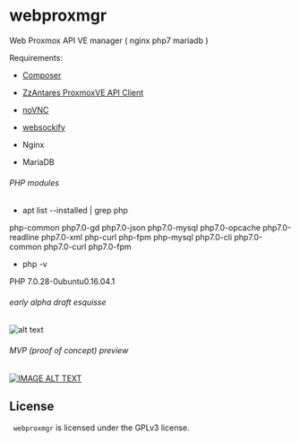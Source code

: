 # webproxmgr
Web Proxmox API VE manager ( nginx php7 mariadb )


Requirements:

- [Composer](https://getcomposer.org/download)
- [ZzAntares ProxmoxVE API Client](https://github.com/ZzAntares/ProxmoxVE)
- [noVNC](https://github.com/novnc/noVNC)
- [websockify](https://github.com/novnc/websockify)

- Nginx 
- MariaDB

###### PHP modules

- apt list --installed | grep php

php-common php7.0-gd php7.0-json php7.0-mysql php7.0-opcache php7.0-readline php7.0-xml
php-curl php-fpm php-mysql php7.0-cli php7.0-common php7.0-curl php7.0-fpm 

- php -v

PHP 7.0.28-0ubuntu0.16.04.1

###### early alpha draft esquisse

![alt text](https://github.com/openbsod/webproxmgr/blob/master/webproxmgr.png)

###### MVP (proof of concept) preview

[![IMAGE ALT TEXT](http://img.youtube.com/vi/202r8cK36K0/0.jpg)](http://www.youtube.com/watch?v=202r8cK36K0 "webproxmoxmgr")

License
-------
`` webproxmgr`` is licensed under the GPLv3 license.

